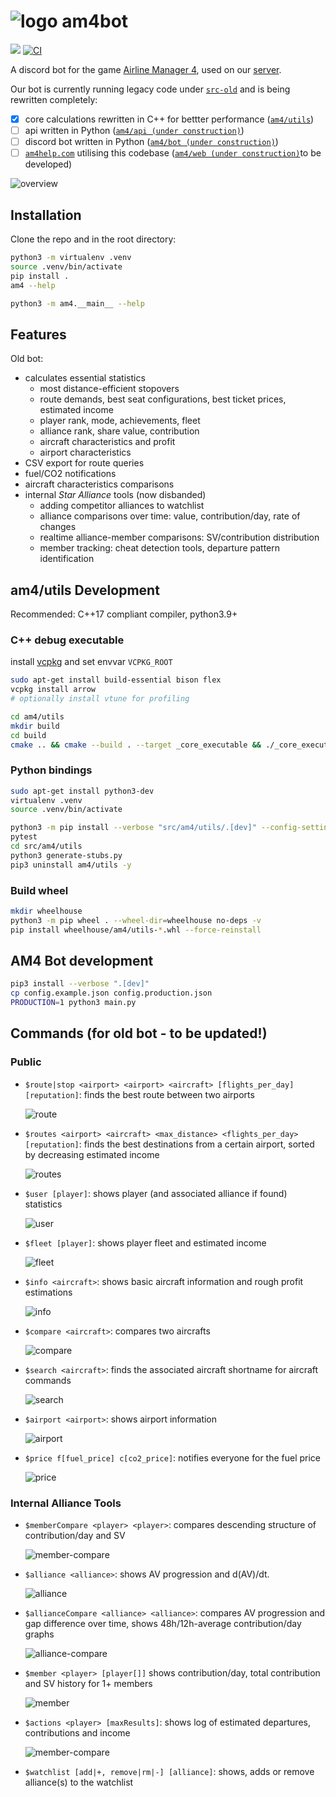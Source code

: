 # ![logo](src/am4bot/assets/img/logo-small.png) am4bot

[![](https://dcbadge.vercel.app/api/server/4tVQHtf?style=flat)](https://discord.gg/4tVQHtf) [![CI](https://github.com/cathaypacific8747/am4bot/actions/workflows/ci.yml/badge.svg)](https://github.com/cathaypacific8747/am4bot/actions/workflows/ci.yml)

A discord bot for the game [Airline Manager 4](airlinemanager.com), used on our [server](https://discord.gg/4tVQHtf).

Our bot is currently running legacy code under [`src-old`](./src-old/) and is being rewritten completely:
- [x] core calculations rewritten in C++ for bettter performance ([`am4/utils`](./am4/utils))
- [ ] api written in Python ([`am4/api (under construction)`](./am4/api/))
- [ ] discord bot written in Python ([`am4/bot (under construction)`](./am4/bot/))
- [ ] [`am4help.com`](https://am4help.com/) utilising this codebase ([`am4/web (under construction)`](./am4/web/)to be developed)

![overview](src/am4bot/assets/img/overview.drawio.svg)


## Installation
Clone the repo and in the root directory:
```sh
python3 -m virtualenv .venv
source .venv/bin/activate
pip install .
am4 --help
```

```sh
python3 -m am4.__main__ --help
```

## Features
Old bot:
- calculates essential statistics
    - most distance-efficient stopovers
    - route demands, best seat configurations, best ticket prices, estimated income
    - player rank, mode, achievements, fleet
    - alliance rank, share value, contribution
    - aircraft characteristics and profit
    - airport characteristics
- CSV export for route queries
- fuel/CO2 notifications
- aircraft characteristics comparisons
- internal *Star Alliance* tools (now disbanded)
    - adding competitor alliances to watchlist
    - alliance comparisons over time: value, contribution/day, rate of changes
    - realtime alliance-member comparisons: SV/contribution distribution
    - member tracking: cheat detection tools, departure pattern identification

## am4/utils Development
Recommended: C++17 compliant compiler, python3.9+

### C++ debug executable
install [vcpkg](https://vcpkg.io/en/getting-started.html) and set envvar `VCPKG_ROOT`
```sh
sudo apt-get install build-essential bison flex
vcpkg install arrow
# optionally install vtune for profiling

cd am4/utils
mkdir build
cd build
cmake .. && cmake --build . --target _core_executable && ./_core_executable
```

### Python bindings
```sh
sudo apt-get install python3-dev
virtualenv .venv
source .venv/bin/activate

python3 -m pip install --verbose "src/am4/utils/.[dev]" --config-settings=cmake.define.COPY_DATA=1
pytest
cd src/am4/utils
python3 generate-stubs.py
pip3 uninstall am4/utils -y
```
### Build wheel
```sh
mkdir wheelhouse
python3 -m pip wheel . --wheel-dir=wheelhouse no-deps -v
pip install wheelhouse/am4/utils-*.whl --force-reinstall
```

## AM4 Bot development
```bash
pip3 install --verbose ".[dev]"
cp config.example.json config.production.json
PRODUCTION=1 python3 main.py
```

## Commands (for old bot - to be updated!)

### Public
- `$route|stop <airport> <airport> <aircraft> [flights_per_day] [reputation]`: finds the best route between two airports
  
  ![route](src/am4bot/assets/img/route.png)
- `$routes <airport> <aircraft> <max_distance> <flights_per_day> [reputation]`: finds the best destinations from a certain airport, sorted by decreasing estimated income
  
  ![routes](src/am4bot/assets/img/routes.png)
- `$user [player]`: shows player (and associated alliance if found) statistics
  
  ![user](src/am4bot/assets/img/user.png)
- `$fleet [player]`: shows player fleet and estimated income
  
  ![fleet](src/am4bot/assets/img/fleet.png)
- `$info <aircraft>`: shows basic aircraft information and rough profit estimations
  
  ![info](src/am4bot/assets/img/info.png)
- `$compare <aircraft>`: compares two aircrafts
  
  ![compare](src/am4bot/assets/img/compare.png)
- `$search <aircraft>`: finds the associated aircraft shortname for aircraft commands
  
  ![search](src/am4bot/assets/img/search.png)
- `$airport <airport>`: shows airport information
  
  ![airport](src/am4bot/assets/img/airport.png)
- `$price f[fuel_price] c[co2_price]`: notifies everyone for the fuel price
  
  ![price](src/am4bot/assets/img/price.png)

### Internal Alliance Tools
- `$memberCompare <player> <player>`: compares descending structure of contribution/day and SV
  
  ![member-compare](src/am4bot/assets/img/member-compare.png)
- `$alliance <alliance>`: shows AV progression and d(AV)/dt.
  
  ![alliance](src/am4bot/assets/img/alliance.png)
- `$allianceCompare <alliance> <alliance>`: compares AV progression and gap difference over time, shows 48h/12h-average contribution/day graphs
  
  ![alliance-compare](src/am4bot/assets/img/alliance-compare.png)
- `$member <player> [player[]]` shows contribution/day, total contribution and SV history for 1+ members
  
  ![member](src/am4bot/assets/img/member.png)
- `$actions <player> [maxResults]`: shows log of estimated departures, contributions and income
  
  ![member-compare](src/am4bot/assets/img/member-compare.png)
- `$watchlist [add|+, remove|rm|-] [alliance]`: shows, adds or remove alliance(s) to the watchlist